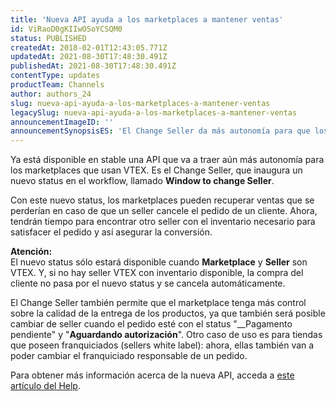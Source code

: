 ```yaml
---
title: 'Nueva API ayuda a los marketplaces a mantener ventas'
id: ViRaoD0gKIIwOSoYCSQM0
status: PUBLISHED
createdAt: 2018-02-01T12:43:05.771Z
updatedAt: 2021-08-30T17:48:30.491Z
publishedAt: 2021-08-30T17:48:30.491Z
contentType: updates
productTeam: Channels
author: authors_24
slug: nueva-api-ayuda-a-los-marketplaces-a-mantener-ventas
legacySlug: nueva-api-ayuda-a-los-marketplaces-a-mantener-ventas
announcementImageID: ''
announcementSynopsisES: 'El Change Seller da más autonomía para que los marketplaces administren sus ventas.'
---
```


Ya está disponible en stable una API que va a traer aún más autonomía para los marketplaces que usan VTEX. Es el Change Seller, que inaugura un nuevo status en el workflow, llamado __Window to change Seller__.

Con este nuevo status, los marketplaces pueden recuperar ventas que se perderían en caso de que un seller cancele el pedido de un cliente. Ahora, tendrán tiempo para encontrar otro seller con el inventario necesario para satisfacer el pedido y así asegurar la conversión.

<div class="alert alert-warning">
<strong>Atención:</strong><br> 
El nuevo status sólo estará disponible cuando <strong>Marketplace</strong> y <strong>Seller</strong> son VTEX. Y, si no hay seller VTEX con inventario disponible, la compra del cliente no pasa por el nuevo status y se cancela automáticamente. 
</div>

El Change Seller también permite que el marketplace tenga más control sobre la calidad de la entrega de los productos, ya que también será posible cambiar de seller cuando el pedido esté con el status "__Pagamento pendiente" y "__Aguardando autorización__". Otro caso de uso es para tiendas que poseen franquiciados (sellers white label): ahora, ellas también van a poder cambiar el franquiciado responsable de un pedido.

Para obtener más información acerca de la nueva API, acceda a [este artículo del Help](/es/tutorial/como-utilizar-change-seller).
